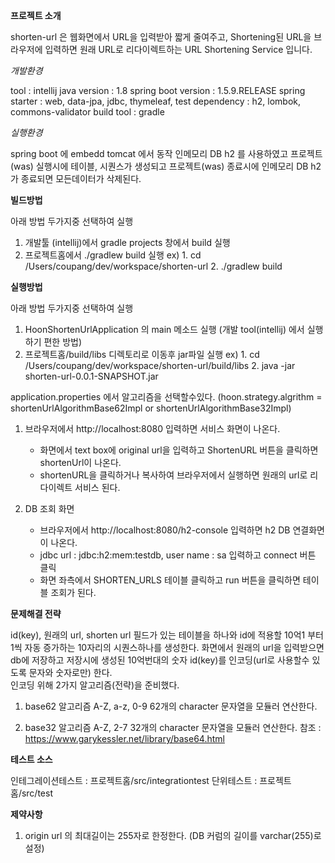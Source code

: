 **프로젝트 소개**

shorten-url 은 웹화면에서 URL을 입력받아 짧게 줄여주고, Shortening된 URL을 브라우저에 입력하면 원래 URL로 리다이렉트하는 URL Shortening Service 입니다.

_개발환경_

tool : intellij
java version : 1.8
spring boot version : 1.5.9.RELEASE
spring starter : web, data-jpa, jdbc, thymeleaf, test
dependency : h2, lombok, commons-validator
build tool : gradle

_실행환경_

spring boot 에 embedd tomcat 에서 동작
인메모리 DB h2 를 사용하였고 프로젝트(was) 실행시에 테이블, 시퀀스가 생성되고 프로젝트(was) 종료시에 인메모리 DB h2 가 종료되면 모든데이터가 삭제된다.


**빌드방법**

아래 방법 두가지중 선택하여 실행
1. 개발툴 (intellij)에서 gradle projects 창에서 build 실행
2. 프로젝트홈에서 ./gradlew build 실행
   ex) 1. cd /Users/coupang/dev/workspace/shorten-url
       2. ./gradlew build


**실행방법**

아래 방법 두가지중 선택하여 실행
1. HoonShortenUrlApplication 의 main 메소드 실행 (개발 tool(intellij) 에서 실행하기 편한 방법)
2. 프로젝트홈/build/libs 디렉토리로 이동후 jar파일 실행
   ex) 1. cd /Users/coupang/dev/workspace/shorten-url/build/libs
       2. java -jar shorten-url-0.0.1-SNAPSHOT.jar

application.properties 에서 알고리즘을 선택할수있다. (hoon.strategy.algrithm = shortenUrlAlgorithmBase62Impl or shortenUrlAlgorithmBase32Impl)

1. 브라우저에서 http://localhost:8080 입력하면 서비스 화면이 나온다.
   - 화면에서 text box에 original url을 입력하고 ShortenURL 버튼을 클릭하면 shortenUrl이 나온다.
   - shortenURL을 클릭하거나 복사하여 브라우저에서 실행하면 원래의 url로 리다이렉트 서비스 된다.  
   
2. DB 조회 화면
   - 브라우저에서 http://localhost:8080/h2-console 입력하면 h2 DB 연결화면이 나온다.
   - jdbc url : jdbc:h2:mem:testdb, user name : sa 입력하고 connect 버튼 클릭
   - 화면 좌측에서 SHORTEN_URLS 테이블 클릭하고 run 버튼을 클릭하면 테이블 조회가 된다.


**문제해결 전략**

id(key), 원래의 url, shorten url 필드가 있는 테이블을 하나와 id에 적용할 10억1 부터 1씩 자동 증가하는 10자리의 시퀀스하나를 생성한다.
화면에서 원래의 url을 입력받으면 db에 저장하고 저장시에 생성된 10억번대의 숫자 id(key)를 인코딩(url로 사용할수 있도록 문자와 숫자로만) 한다.    
인코딩 위해 2가지 알고리즘(전략)을 준비했다.
1. base62 알고리즘
A-Z, a-z, 0-9 62개의 character 문자열을 모듈러 연산한다.

2. base32 알고리즘
A-Z, 2-7 32개의 character 문자열을 모듈러 연산한다.
참조 : https://www.garykessler.net/library/base64.html 


**테스트 소스**

인테그레이션테스트 : 프로젝트홈/src/integrationtest
단위테스트 : 프로젝트홈/src/test

**제약사항**
1. origin url 의 최대길이는 255자로 한정한다. (DB 커럼의 길이를 varchar(255)로 설정)


